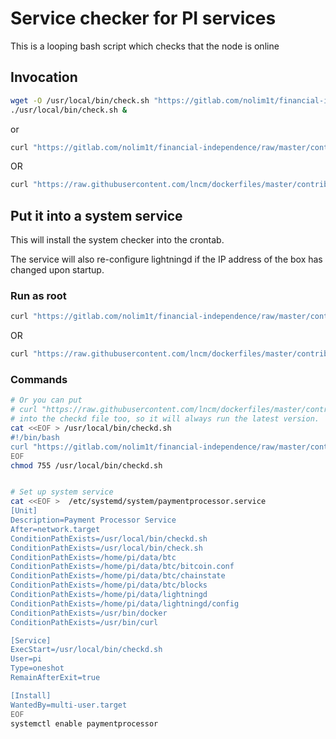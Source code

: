 # Service checker for PI services

This is a looping bash script which checks that the node is online

## Invocation

```bash
wget -O /usr/local/bin/check.sh "https://gitlab.com/nolim1t/financial-independence/raw/master/contrib/service-check/check.sh"
./usr/local/bin/check.sh &
```

or

```bash
curl "https://gitlab.com/nolim1t/financial-independence/raw/master/contrib/service-check/check.sh" 2>/dev/null | bash & 2>/dev/null 1>/dev/null
```

OR

```bash
curl "https://raw.githubusercontent.com/lncm/dockerfiles/master/contrib/service-check/check.sh" 2>/dev/null | bash & 2>/dev/null 1>/dev/null
```


## Put it into a system service

This will install the system checker into the crontab.

The service will also re-configure lightningd if the IP address of the box has changed upon startup.

### Run as root

```bash
curl "https://gitlab.com/nolim1t/financial-independence/raw/master/contrib/service-check/install.sh" 2>/dev/null | sudo bash
```
OR

```bash
curl "https://raw.githubusercontent.com/lncm/dockerfiles/master/contrib/service-check/install.sh" 2>/dev/null | sudo bash
```

### Commands

```bash
# Or you can put
# curl "https://raw.githubusercontent.com/lncm/dockerfiles/master/contrib/service-check/check.sh" 2>/dev/null | bash & 2>/dev/null 1>/dev/null
# into the checkd file too, so it will always run the latest version.
cat <<EOF > /usr/local/bin/checkd.sh
#!/bin/bash
curl "https://gitlab.com/nolim1t/financial-independence/raw/master/contrib/service-check/check.sh" 2>/dev/null | bash & 2>/dev/null 1>/dev/null
EOF
chmod 755 /usr/local/bin/checkd.sh


# Set up system service
cat <<EOF >  /etc/systemd/system/paymentprocessor.service
[Unit]
Description=Payment Processor Service
After=network.target
ConditionPathExists=/usr/local/bin/checkd.sh
ConditionPathExists=/usr/local/bin/check.sh
ConditionPathExists=/home/pi/data/btc
ConditionPathExists=/home/pi/data/btc/bitcoin.conf
ConditionPathExists=/home/pi/data/btc/chainstate
ConditionPathExists=/home/pi/data/btc/blocks
ConditionPathExists=/home/pi/data/lightningd
ConditionPathExists=/home/pi/data/lightningd/config
ConditionPathExists=/usr/bin/docker
ConditionPathExists=/usr/bin/curl

[Service]
ExecStart=/usr/local/bin/checkd.sh
User=pi
Type=oneshot
RemainAfterExit=true

[Install]
WantedBy=multi-user.target
EOF
systemctl enable paymentprocessor
```

